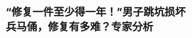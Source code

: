 <!DOCTYPE html>
<html lang="zh-CN">

<head>
    
<title>“修复一件至少得一年！”男子跳坑损坏兵马俑，修复有多难？专家分析_腾讯新闻</title>
<meta name="keywords" content="兵马俑,陶俑,秦始皇兵马俑博物馆,程义,西安,陕西,陶片">
<meta name="description" content="现代快报讯（记者 胡玉梅）5月30日，陕西西安秦始皇兵马俑博物馆内，一男子进入三号坑中。通过网传画面可以看见，一男子躺在三号坑地面，旁边有倒下的陶俑以及陶俑残片。损坏的兵马俑修复起来难吗？专家说：很难，比刚出土时修复、拼接还难。苏州考古博物馆馆长、苏州考古所所长程义介绍，兵马俑刚被发掘出来时，大多是倒的...">
<meta name="author" content="腾讯网">
<meta name="copyright" content="Copyright 1998 - 2025 Tencent. All Rights Reserved">
<meta property="og:type" content="news" />

<meta property="og:title" content="“修复一件至少得一年！”男子跳坑损坏兵马俑，修复有多难？专家分析_腾讯新闻" />
<meta property="og:description" content="现代快报讯（记者 胡玉梅）5月30日，陕西西安秦始皇兵马俑博物馆内，一男子进入三号坑中。通过网传画面可以看见，一男子躺在三号坑地面，旁边有倒下的陶俑以及陶俑残片。损坏的兵马俑修复起来难吗？专家说：很难，比刚出土时修复、拼接还难。苏州考古博物馆馆长、苏州考古所所长程义介绍，兵马俑刚被发掘出来时，大多是倒的..." />
<meta property="og:url" content="https://news.qq.com/rain/a/20250531A00KRS00" />
<meta property="og:image" content="https://inews.gtimg.com/news_ls/OgYfLkY5keZzPAGwIJUawmf-LP6PvYwsY3Skdvgn97f4cAA_640330/0" />
<meta property="article:author" content="现代快报" />
<meta property="article:published_time" content="2025-05-31 11:14:26" />
<meta property="category" content="cul" />

<meta name="baidu-site-verification" content="jJeIJ5X7pP" />
    <meta charset="utf-8" />
<meta http-equiv="X-UA-Compatible" content="IE=Edge" />
<meta name="viewport" content="width=device-width, initial-scale=1, shrink-to-fit=no" />
<link rel="dns-prefetch" href="mat1.gtimg.com">
<link rel="dns-prefetch" href="i.news.qq.com">
<link rel="shortcut icon" href="https://mat1.gtimg.com/qqcdn/qqindex2021/favicon.ico">
<script nomodule="true" src="https://mat1.gtimg.com/qqcdn/qqindex2021/common-static/20240515201444/core3-37-1.min.js"></script>
<script>
  try {
    if (!window.IntersectionObserver) {
      var observerScript = document.createElement('script');
      observerScript.src = "https://mat1.gtimg.com/qqcdn/qqindex2021/common-static/20241024141058/intersection-observer-polyfill.js";
      document.head.appendChild(observerScript);
    }
  } catch (error) {}
</script>

<script>
  try {
    if (!Element.prototype.scrollTo) {
      var scrollScript = document.createElement('script');
      scrollScript.src = "https://mat1.gtimg.com/qqcdn/qqindex2021/common-static/20241025153001/scroll-behavior-polyfill.js";
      document.head.appendChild(scrollScript);
    }
  } catch (error) {}
</script>
<script>
  try {
    if ('scrollRestoration' in window.history) {
      window.history.scrollRestoration = 'manual';
    }
    window.isPcClient = Boolean(window.electron) && (
      window.navigator.userAgent.indexOf('pc-client') > 0 ||
      window.navigator.userAgent.indexOf('TencentNews') > 0
    );
  } catch {}
</script>
<script>
  try {
    if (window.isPcClient) {
      var bodyStyle = document.createElement('style');
      bodyStyle.innerText = 'body{ zoom: 0.95 }';
      document.head.appendChild(bodyStyle);
    }
  } catch {}
</script>
<script>
  window.DATA = {"url":"https://view.inews.qq.com/a/20250531A00KRS00","article_id":"20250531A00KRS00","article_type":"0","title":"“修复一件至少得一年！”男子跳坑损坏兵马俑，修复有多难？专家分析","desc":"现代快报讯（记者 胡玉梅）5月30日，陕西西安秦始皇兵马俑博物馆内，一男子进入三号坑中。通过网传画面可以看见，一男子躺在三号坑地面，旁边有倒下的陶俑以及陶俑残片。损坏的兵马俑修复起来难吗？专家说：很难，比刚出土时修复、拼接还难。苏州考古博物馆馆长、苏州考古所所长程义介绍，兵马俑刚被发掘出来时，大多是倒的...","iNewsRecommendLevel":1,"abstract":"现代快报讯（记者 胡玉梅）5月30日，陕西西安秦始皇兵马俑博物馆内，一男子进入三号坑中。通过网传画面可以看见，一男子躺在三号坑地面，旁边有倒下的陶俑以及陶俑残片。损坏的兵马俑修复起来难吗？专家说：很难，比刚出土时修复、拼接还难。苏州考古博物馆馆长、苏州考古所所长程义介绍，兵马俑刚被发掘出来时，大多是倒的...","catalog1":"cul","ad_channel_sign":"cul","introduction":"","media":"现代快报","media_id":"5167340","pubtime":"2025-05-31 11:14:26","comment_id":"8416307196","political":0,"cmsId":"20250531A00KRS00","cms_id":"20250531A00KRS00","closeAllAd":0,"closeAllFavorite":false,"originContent":{"directory":{"ai_list":null,"enable":2,"list":null},"text":"\u003cdiv class=\"rich_media_content\"\u003e\u003c!--NO_AD_ERROR_2--\u003e\u003c!--VIDEO_0--\u003e\u003cspan style=\"text-align: center;font-size: 13px;color: rgb(136, 136, 136); line-height: 14px;margin-bottom: 22px;margin-top: 8px; display: block;\"\u003e\u003c/span\u003e\u003cp\u003e\u003cstrong\u003e【最新消息】\u003c/strong\u003e\u003c!--SECURE_LINK_BEGIN_0--\u003e男子翻越护栏跳入兵马俑坑，推拉损坏两尊铠甲武士俑，警方通报\u003c!--SECURE_LINK_END_0--\u003e\u003c/p\u003e\u003cp\u003e现代快报讯（记者 胡玉梅）5月30日，陕西西安秦始皇兵马俑博物馆内，一男子进入三号坑中。通过网传画面可以看见，一男子躺在三号坑地面，旁边有倒下的陶俑以及陶俑残片。\u003c!--NO_AD_0--\u003e\u003c!--EOP_0--\u003e\u003c/p\u003e\u003c!--PARAGRAPH_0--\u003e\u003cp\u003e损坏的兵马俑修复起来难吗？专家说：很难，比刚出土时修复、拼接还难。\u003c/p\u003e\u003cp\u003e苏州考古博物馆馆长、苏州考古所所长程义介绍，兵马俑刚被发掘出来时，大多是倒的，并没有如今的恢宏气势，取而代之的是一堆倒伏在地的零乱陶片，残缺不全。观众看到的兵马俑是经过修复专家们精心修复而成。\u003c!--NO_AD_1--\u003e\u003c!--EOP_1--\u003e\u003c/p\u003e\u003c!--PARAGRAPH_1--\u003e\u003cp\u003e而这次损坏的兵马俑修复，难度比刚出土时的大，最大的难点在于拼接。“要把破碎的陶片找好，根据部位进行拼对、补全、封护等。其中拼对是一项细心活，要通过仔细观察陶片的纹路和形状，找到它正确的位置，哪怕中间发生0.1毫米的偏差都不行。”\u003c!--NO_AD_2--\u003e\u003c!--EOP_2--\u003e\u003c/p\u003e\u003c!--PARAGRAPH_2--\u003e\u003cp\u003e程义说，由于兵马俑本身就是由碎陶片一点点拼成，而这次又损坏了，拼对的难度更大了。他说：“兵马俑个头大，很重，拼对的时候陶片必须严丝合缝才行，不然就不能维持原来站立的样子。而且，秦始皇兵马俑采用的是泥条盘筑的制作方法，中间是空心的，修复难度更大，要修复完成一件兵马俑至少得耗费上一年时间。”\u003c!--NO_AD_3--\u003e\u003c!--EOP_3--\u003e\u003c!--NO_AD_4--\u003e\u003c!--EOP_4--\u003e\u003c/p\u003e\u003c!--PARAGRAPH_4--\u003e\u003c!--PARAGRAPH_3--\u003e\u003cdiv type=\"x-list_link\" class=\"qqnews_list_link\" style=\"background-color: #F7F7F7; border-radius: 5px; margin-bottom: 24px; padding: 20px 16px 24px 16px; position: relative; text-align: left\"\u003e\u003cdiv style=\"margin-bottom: 20px\"\u003e\u003cspan style=\"background-image: url(\u0026#39;https://new.inews.gtimg.com/tnews/1d01add9-7272-4aa6-8fa3-af6beaeb5038/icon-day.png\u0026#39;); background-size: cover; display: inline-block; height: 18px; margin-right: 2px; position: relative; top: 3px; width: 18px\"\u003e\u003c/span\u003e\u003cspan style=\"font-size: 16px; font-weight: 600; letter-spacing: 0px; line-height: 16px; text-align: justified\"\u003e相关报道\u003c/span\u003e\u003c/div\u003e\u003cp class=\"link_list\"\u003e\u003c!--LINK_0--\u003e\u003c/p\u003e\u003cp class=\"link_list\"\u003e\u003c!--LINK_1--\u003e\u003c/p\u003e\u003c/div\u003e\u003cdiv powered-by=\"qqnews_ex-editor\"\u003e\u003c/div\u003e\u003cstyle\u003e.rich_media_content{--news-tabel-th-night-color: #444444;--news-font-day-color: #333;--news-font-night-color: #d9d9d9;--news-bottom-distance: 22px}.rich_media_content p:not([data-exeditor-arbitrary-box=image-box]){letter-spacing:.5px;line-height:30px;margin-bottom:var(--news-bottom-distance);word-wrap:break-word}.rich_media_content{color:var(--news-font-day-color);font-size:18px}@media(prefers-color-scheme:dark){body:not([data-weui-theme=light]):not([dark-mode-disable=true]) .rich_media_content p:not([data-exeditor-arbitrary-box=image-box]){letter-spacing:.5px;line-height:30px;margin-bottom:var(--news-bottom-distance);word-wrap:break-word}body:not([data-weui-theme=light]):not([dark-mode-disable=true]) .rich_media_content{color:var(--news-font-night-color)}}.data_color_scheme_dark .rich_media_content p:not([data-exeditor-arbitrary-box=image-box]){letter-spacing:.5px;line-height:30px;margin-bottom:var(--news-bottom-distance);word-wrap:break-word}.data_color_scheme_dark .rich_media_content{color:var(--news-font-night-color)}.data_color_scheme_dark .rich_media_content{font-size:18px}.rich_media_content p[data-exeditor-arbitrary-box=image-box]{margin-bottom:11px}.rich_media_content\u003ediv:not(.qnt-video),.rich_media_content\u003esection{margin-bottom:var(--news-bottom-distance)}.rich_media_content hr{margin-bottom:var(--news-bottom-distance)}.rich_media_content .link_list{margin:0;margin-top:20px;min-height:0!important}.rich_media_content blockquote{background:#f9f9f9;border-left:6px solid #ccc;margin:1.5em 10px;padding:.5em 10px}.rich_media_content blockquote p{margin-bottom:0!important}.data_color_scheme_dark .rich_media_content blockquote{background:#323232}@media(prefers-color-scheme:dark){body:not([data-weui-theme=light]):not([dark-mode-disable=true]) .rich_media_content blockquote{background:#323232}}.rich_media_content ol[data-ex-list]{--ol-start: 1;--ol-list-style-type: decimal;list-style-type:none;counter-reset:olCounter calc(var(--ol-start,1) - 1);position:relative}.rich_media_content ol[data-ex-list]\u003eli\u003e:first-child::before{content:counter(olCounter,var(--ol-list-style-type)) '. ';counter-increment:olCounter;font-variant-numeric:tabular-nums;display:inline-block}.rich_media_content ul[data-ex-list]{--ul-list-style-type: circle;list-style-type:none;position:relative}.rich_media_content ul[data-ex-list].nonUnicode-list-style-type\u003eli\u003e:first-child::before{content:var(--ul-list-style-type) ' ';font-variant-numeric:tabular-nums;display:inline-block;transform:scale(0.5)}.rich_media_content ul[data-ex-list].unicode-list-style-type\u003eli\u003e:first-child::before{content:var(--ul-list-style-type) ' ';font-variant-numeric:tabular-nums;display:inline-block;transform:scale(0.8)}.rich_media_content ol:not([data-ex-list]){padding-left:revert}.rich_media_content ul:not([data-ex-list]){padding-left:revert}.rich_media_content table{display:table;border-collapse:collapse;margin-bottom:var(--news-bottom-distance)}.rich_media_content table th,.rich_media_content table td{word-wrap:break-word;border:1px solid #ddd;white-space:nowrap;padding:2px 5px}.rich_media_content table th{font-weight:700;background-color:#f0f0f0;text-align:left}.rich_media_content table p{margin-bottom:0!important}.data_color_scheme_dark .rich_media_content table th{background:var(--news-tabel-th-night-color)}@media(prefers-color-scheme:dark){body:not([data-weui-theme=light]):not([dark-mode-disable=true]) .rich_media_content table th{background:var(--news-tabel-th-night-color)}}.rich_media_content .qqnews_image_desc,.rich_media_content p[type=om-image-desc]{line-height:20px!important;text-align:center!important;font-size:14px!important;color:#666!important}.rich_media_content div[data-exeditor-arbitrary-box=wrap]:not([data-exeditor-arbitrary-box-special-style]){max-width:100%}.rich_media_content .qqnews-content{--wmfont: 0;--wmcolor: transparent;font-size:var(--wmfont);color:var(--wmcolor);line-height:var(--wmfont)!important;margin-bottom:var(--wmfont)!important}.rich_media_content .qqnews_sign_emphasis{background:#f7f7f7}.rich_media_content .qqnews_sign_emphasis ol{word-wrap:break-word;border:none;color:#5c5c5c;line-height:28px;list-style:none;margin:14px 0 6px;padding:16px 15px 4px}.rich_media_content .qqnews_sign_emphasis p{margin-bottom:12px!important}.rich_media_content .qqnews_sign_emphasis ol\u003eli\u003ep{padding-left:30px}.rich_media_content .qqnews_sign_emphasis ol\u003eli{list-style:none}.rich_media_content .qqnews_sign_emphasis ol\u003eli\u003ep:first-child::before{margin-left:-30px;content:counter(olCounter,decimal) ''!important;counter-increment:olCounter!important;font-variant-numeric:tabular-nums!important;background:#37f;border-radius:2px;color:#fff;font-size:15px;font-style:normal;text-align:center;line-height:18px;width:18px;height:18px;margin-right:12px;position:relative;top:-1px}.data_color_scheme_dark .rich_media_content .qqnews_sign_emphasis{background:#262626}.data_color_scheme_dark .rich_media_content .qqnews_sign_emphasis ol\u003eli\u003ep{color:#a9a9a9}@media(prefers-color-scheme:dark){body:not([data-weui-theme=light]):not([dark-mode-disable=true]) .rich_media_content .qqnews_sign_emphasis{background:#262626}body:not([data-weui-theme=light]):not([dark-mode-disable=true]) .rich_media_content .qqnews_sign_emphasis ol\u003eli\u003ep{color:#a9a9a9}}.rich_media_content h1,.rich_media_content h2,.rich_media_content h3,.rich_media_content h4,.rich_media_content h5,.rich_media_content h6{margin-bottom:var(--news-bottom-distance);font-weight:700}.rich_media_content h1{font-size:20px}.rich_media_content h2,.rich_media_content h3{font-size:19px}.rich_media_content h4,.rich_media_content h5,.rich_media_content h6{font-size:18px}.rich_media_content li:empty{display:none}.rich_media_content ul,.rich_media_content ol{margin-bottom:var(--news-bottom-distance)}.rich_media_content div\u003ep:only-child{margin-bottom:0!important}.rich_media_content .cms-cke-widget-title-wrap p{margin-bottom:0!important}\u003c/style\u003e\u003c/div\u003e","version":"v2"},"originAttribute":{"LINK_0":{"articletype":"0","enable":"1","id":"20250530A09KUH00","showTitle":"男子纵身跳进秦始皇兵马俑俑坑中，目击者：他还推倒了两尊兵马俑","timestamp":1748610312,"title":"男子纵身跳进秦始皇兵马俑俑坑中，目击者：他还推倒了两尊兵马俑","url":"https://view.inews.qq.com/a/20250530A09KUH00"},"LINK_1":{"articletype":"0","enable":"1","id":"20250530A0A4A400","showTitle":"男子跳进秦始皇兵马俑俑坑中，砸坏多个兵马俑，博物馆回应","timestamp":1748616159,"title":"男子跳进秦始皇兵马俑俑坑中，砸坏多个兵马俑，博物馆回应","url":"https://view.inews.qq.com/a/20250530A0A4A400"},"SECURE_LINK_BEGIN_0":{"abstract":"新京报讯 5月31日，西安市公安局临潼分局发布警情通报。编辑 毛天宇...","abstract_count":95,"abstract_pad":"新京报讯 5月31日，西安市公安局临潼分局发布警情通报。编辑 毛天宇...","art_ad_switch":"0","article_from":"2314","article_id":"20250531A024MT","atype":"0","audio":[{"duration":27,"gender":"male","path":"/ol/wx_male_2_20250531A024MT00.mp3","speaker_id":"wx_male","subtitles":"","type":2},{"duration":14,"gender":"male","path":"/ol/wx_male_1_20250531A024MT00.mp3","speaker_id":"wx_male","subtitles":"","type":1}],"audio_info":{"audio_url":"","content_duration":27,"content_path":"/ol/wx_male_2_20250531A024MT00.mp3","duration":14,"path":"/ol/wx_male_1_20250531A024MT00.mp3"},"available_info":{"reason":"","status":1},"candidate_scale_covers":{"discover_ratio":0,"discover_url":""},"category_id":"229","category_unified":{"cate1_en_name":"society","cate1_id":"20242855","cate1_name":"社会","cate2_id":"21339095","cate2_name":"法制","note":{"cate1_check":0,"cate1_org":"社会","cate1_status":"pipe_free"}},"chlid":"26134","chlname":"新京报","cid":"8416348757","cms_orig_info":{"cmsid":"20250531A024MT00","desc":"男子翻越护栏跳入兵马俑坑，推拉损坏两尊铠甲武士俑，警方通报","trust_level":1,"type":"","url":"https://view.inews.qq.com/a/20250531A024MT00?no-redirect=1"},"cms_plugin_img":{"big_img":"https://inews.gtimg.com/news_ls/On6U0C2KZrTBXFrMSsnsGvzDsLxiuFSvZ-GN0lhCuDQfoAA_752320/0","small_img":"https://inews.gtimg.com/news_ls/OUB0yUvDxcNTuGiss3YO7uVt4fA19qJ3PbHCplIxzvnLcAA/0"},"cms_text_safe_level":{"safe_level":1},"cmsid":"20250531A024MT00","cnt_top":null,"comment_summary":{"viewpoint":["精神病人损文物应担责","监护人需担民事赔偿","不能全以精神病免责"],"viewpoint_focus":"精神病人损文物责任"},"content":[{"desc":"","duration":"00:01:02","img":{"imgurl1000":{"height":480,"imgurl":"https://puui.qpic.cn/vpic_cover/s11524hgudq/s11524hgudq_hz.jpg/0","width":640},"imgurl640":{"height":480,"imgurl":"https://puui.qpic.cn/vpic_cover/s11524hgudq/s11524hgudq_hz.jpg/0","width":640}},"is_pubed":"0","title":"突发！一男子纵身跳进秦始皇兵马俑俑坑中，目击者称他还推倒了两尊兵马俑，警方已介入","type":"video","vid":"s11524hgudq"},{"desc":"新京报讯 5月31日，西安市公安局临潼分局发布警情通报。","type":"cnt_article"},{"count":1,"desc":"","face":"","full_pic":"1","has180":1,"img":{"imgurl0":{"height":1227,"imgurl":"https://inews.gtimg.com/om_bt/OCoFymueoS6TNuya6vpL5s05XWIhmaplyZHjQNX7PNUZgAA/0","length":148,"width":690},"imgurl1000":{"height":1000,"imgurl":"https://inews.gtimg.com/om_bt/OCoFymueoS6TNuya6vpL5s05XWIhmaplyZHjQNX7PNUZgAA/1000","width":562},"imgurl640":{"height":480,"imgurl":"https://inews.gtimg.com/om_bt/OCoFymueoS6TNuya6vpL5s05XWIhmaplyZHjQNX7PNUZgAA/640","width":270},"imgurl641":{"height":1140,"imgurl":"https://inews.gtimg.com/om_bt/OCoFymueoS6TNuya6vpL5s05XWIhmaplyZHjQNX7PNUZgAA/641","width":641}},"img_url":"https://inews.gtimg.com/om_bt/OCoFymueoS6TNuya6vpL5s05XWIhmaplyZHjQNX7PNUZgAA/640","img_url_height":480,"img_url_width":270,"img_url_wifi":"https://inews.gtimg.com/om_bt/OCoFymueoS6TNuya6vpL5s05XWIhmaplyZHjQNX7PNUZgAA/1000","is_whitelist":0,"islong":0,"isqrcode":0,"itype":2,"style":"display: inline-block; max-width: 100%; width: 626px","type":"img_url"},{"desc":"编辑 毛天宇","type":"cnt_article"},{"desc":"此前报道","type":"cnt_article"},{"desc":"男子纵身跳进秦始皇兵马俑俑坑中，目击者：他还推倒了两尊兵马俑","link":[{"cmsid":"","epos":89,"spos":0,"url":"https://view.inews.qq.com/a/20250530A09KUH00?no-redirect=0"}],"type":"cnt_article"},{"desc":"男子跳进秦始皇兵马俑俑坑中，砸坏多个兵马俑，博物馆回应","link":[{"cmsid":"","epos":80,"spos":0,"url":"https://view.inews.qq.com/a/20250530A0A4A400?no-redirect=0"}],"type":"cnt_article"}],"content_action":{"close_ai_comment":0,"close_all_ad":0,"close_show_push":0,"emoticon":"","event_line_show_flag":0,"expression_switch":0,"favorite":0,"is_all_pic_expand":0,"is_open_advertisement":1,"is_open_comment_ad":1,"is_open_pics_ad":1,"is_open_related_news_ad":1,"is_open_text_ad":1,"is_open_wx_bot_ad":1,"is_sole":0,"open_related_news_ad":0,"political_option":0,"read_count_not_display":0},"content_picked_imgs":null,"controversial_topics":{"msg":"tag:不是争议性话题","res":"0"},"copyright_status":"0","cp_info":{"backflow_gears":1,"backflow_plan":1,"category_id":"1","category_name":"新闻","certification_info":"新京报官方账号","certification_level":1,"certification_type":3,"cp_text_dis_status":3,"cp_video_dis_status":3,"cr_op_entertain":-1,"director":"ranhe","excitation_gears":-1,"excitation_plan":1,"ext":"{\"experiment\":{\"exp1_level\":4,\"exp1_videoLevel\":4}}","found":true,"group_ids":[9629,9404,8478,515,1502,8822,9260,9343,8133,8152,8953,1279,9084,1158,1283,1675,7866,8760,730,8949,9167,8928,1467,8785,9063,7176,7898,7790,6274,6584,7894,6514,1164,7893,1870,6617,1845,7038,6615,6625,6624,6627,6643,6629,6628,6626,9111,9114,8699,6755,6338,7549,1194,1153,6869,1142,1151,3129,7870,6355,8530,1775,580,1810,1813,1812,1811,1673,1820,1819,7869,7492,1876,557,8332,8448,8467,8469,8609,8456,8466,8462,8443,8468,8463,8465,8437,8453,8432,8441,8458,8461,8439,8464,8446,8474,8438,8433,8442,8444,8459,8436,8473,8434,8452,8471,8472,8440,8455,8460,8511,8451,8475,8431,8445,8435,8457,8454,8447,8470,7524,446,8676,9015,7291,1711,6479,7541,9016,1885,6932,8972,8698,516,993,7919,1040,6383,1490,1351,7149,9524,1672,9106,9485,7393,6428,8498,6605,7590,512,6354,7918,1165,1830,6903,6600,1734,9337,8980,7899,6424,7867,1879,6595,6356,6384,7096,445,201,330,289,291,62,210,440,249,472,103,207,17,632,650,478,479,11,741,190,458],"group_list":[{"create_time":"2022-03-02 23:13:28","group_id":9629,"group_type":"text","pool_id":"0","site":"2022lianghui"},{"create_time":"2020-07-16 09:22:41","group_id":9404,"group_type":"text","pool_id":"0","site":"24hours"},{"create_time":"2019-06-13 16:09:03","group_id":8478,"group_type":"text","pool_id":"","site":"5g"},{"create_time":"2018-05-22 01:34:57","group_id":515,"group_type":"text","pool_id":"0","site":"ah"},{"create_time":"2018-05-22 01:34:59","group_id":1502,"group_type":"text","pool_id":"0","site":"ahhf"},{"create_time":"2020-01-22 13:39:38","group_id":8822,"group_type":"text","pool_id":"0","site":"antip"},{"create_time":"2018-05-22 01:34:30","group_id":9260,"group_type":"text","pool_id":"0","site":"auto"},{"create_time":"2021-07-09 13:21:43","group_id":9343,"group_type":"text","pool_id":"0","site":"azfz"},{"create_time":"2019-04-30 09:56:45","group_id":8133,"group_type":"text","pool_id":"","site":"bigcul"},{"create_time":"2019-04-26 16:27:10","group_id":8152,"group_type":"text","pool_id":"0","site":"bigedu"},{"create_time":"2019-07-07 07:03:37","group_id":8953,"group_type":"text","pool_id":"","site":"bj"},{"create_time":"2018-11-05 15:42:16","group_id":1279,"group_type":"text","pool_id":"0","site":"cd"},{"create_time":"2020-09-04 16:27:57","group_id":9084,"group_type":"text","pool_id":"0","site":"certcold"},{"create_time":"2018-10-23 10:01:07","group_id":1158,"group_type":"text","pool_id":"","site":"changde"},{"create_time":"2019-01-06 10:14:23","group_id":1283,"group_type":"text","pool_id":"0","site":"changsha"},{"create_time":"2018-05-22 01:35:04","group_id":1675,"group_type":"text","pool_id":"0","site":"changzhou"},{"create_time":"2018-10-23 17:42:01","group_id":7866,"group_type":"text","pool_id":"","site":"chenzhou"},{"create_time":"2019-02-19 19:28:37","group_id":8760,"group_type":"text","pool_id":"","site":"cul"},{"create_time":"2019-06-18 11:56:43","group_id":730,"group_type":"text","pool_id":"","site":"digi"},{"create_time":"2019-11-07 15:58:23","group_id":8949,"group_type":"text","pool_id":"0","site":"diyu"},{"create_time":"2020-10-29 16:16:21","group_id":9167,"group_type":"text","pool_id":"0","site":"double11"},{"create_time":"2018-05-22 01:35:05","group_id":8928,"group_type":"text","pool_id":"0","site":"edu"},{"create_time":"2019-02-27 16:48:56","group_id":1467,"group_type":"text","pool_id":"","site":"emotion"},{"create_time":"2019-04-29 22:22:00","group_id":8785,"group_type":"text","pool_id":"","site":"ent"},{"create_time":"2019-03-27 13:15:46","group_id":9063,"group_type":"text","pool_id":"task","site":"finance"},{"create_time":"2018-05-22 01:34:36","group_id":7176,"group_type":"text","pool_id":"0","site":"finance_app_yaowen"},{"create_time":"2018-11-07 16:45:42","group_id":7898,"group_type":"text","pool_id":"0","site":"fj"},{"create_time":"2018-11-23 07:07:46","group_id":7790,"group_type":"text","pool_id":"0","site":"fjxm"},{"create_time":"2018-06-08 10:09:46","group_id":6274,"group_type":"text","pool_id":"","site":"guizhou"},{"create_time":"2018-05-22 01:35:03","group_id":6584,"group_type":"text","pool_id":"0","site":"hainan"},{"create_time":"2018-11-07 08:27:31","group_id":7894,"group_type":"text","pool_id":"0","site":"hebei"},{"create_time":"2018-10-29 16:48:38","group_id":6514,"group_type":"text","pool_id":"","site":"henan"},{"create_time":"2018-10-23 10:39:49","group_id":1164,"group_type":"text","pool_id":"","site":"hengyang"},{"create_time":"2019-03-02 07:53:27","group_id":7893,"group_type":"text","pool_id":"","site":"history"},{"create_time":"2018-11-15 11:10:34","group_id":1870,"group_type":"text","pool_id":"0","site":"hn"},{"create_time":"2018-05-22 01:34:44","group_id":6617,"group_type":"text","pool_id":"0","site":"hnhb"},{"create_time":"2018-05-22 01:35:08","group_id":1845,"group_type":"text","pool_id":"0","site":"hnjy"},{"create_time":"2018-05-22 01:34:43","group_id":7038,"group_type":"text","pool_id":"0","site":"hnjz"},{"create_time":"2018-05-22 01:34:43","group_id":6615,"group_type":"text","pool_id":"0","site":"hnkf"},{"create_time":"2018-05-22 01:34:44","group_id":6625,"group_type":"text","pool_id":"0","site":"hnlh"},{"create_time":"2018-05-22 01:34:44","group_id":6624,"group_type":"text","pool_id":"0","site":"hnpds"},{"create_time":"2018-05-22 01:34:43","group_id":6627,"group_type":"text","pool_id":"0","site":"hnpy"},{"create_time":"2018-05-22 01:34:44","group_id":6643,"group_type":"text","pool_id":"0","site":"hnsmx"},{"create_time":"2018-05-22 01:34:44","group_id":6629,"group_type":"text","pool_id":"0","site":"hnxc"},{"create_time":"2018-05-22 01:34:43","group_id":6628,"group_type":"text","pool_id":"0","site":"hnxx"},{"create_time":"2018-05-22 01:34:44","group_id":6626,"group_type":"text","pool_id":"0","site":"hnzmd"},{"create_time":"2020-09-23 15:01:38","group_id":9111,"group_type":"text","pool_id":"0","site":"hotlocal"},{"create_time":"2020-09-23 15:06:38","group_id":9114,"group_type":"text","pool_id":"0","site":"hotlocalB"},{"create_time":"2019-09-24 17:10:20","group_id":8699,"group_type":"text","pool_id":"0","site":"hotnews"},{"create_time":"2018-06-01 09:06:32","group_id":6755,"group_type":"text","pool_id":"0","site":"house"},{"create_time":"2018-07-25 14:52:19","group_id":6338,"group_type":"text","pool_id":"0","site":"housebeijing"},{"create_time":"2018-07-25 18:17:01","group_id":7549,"group_type":"text","pool_id":"","site":"house_chongqing"},{"create_time":"2018-05-22 01:35:08","group_id":1194,"group_type":"text","pool_id":"0","site":"hs"},{"create_time":"2018-10-23 17:42:49","group_id":1153,"group_type":"text","pool_id":"","site":"huaihua"},{"create_time":"2018-10-22 09:39:47","group_id":6869,"group_type":"text","pool_id":"","site":"hunxx"},{"create_time":"2018-10-23 15:03:31","group_id":1142,"group_type":"text","pool_id":"","site":"hunyy"},{"create_time":"2018-10-25 09:46:28","group_id":1151,"group_type":"text","pool_id":"","site":"hunyz"},{"create_time":"2018-10-23 17:38:09","group_id":3129,"group_type":"text","pool_id":"","site":"hunzjj"},{"create_time":"2018-10-23 17:41:07","group_id":7870,"group_type":"text","pool_id":"","site":"hunzz"},{"create_time":"2018-05-22 01:37:03","group_id":6355,"group_type":"text","pool_id":"0","site":"hz"},{"create_time":"2019-07-11 07:41:11","group_id":8530,"group_type":"text","pool_id":"","site":"icesnow"},{"create_time":"2018-05-22 01:35:04","group_id":1775,"group_type":"text","pool_id":"0","site":"jiangsu"},{"create_time":"2018-06-23 19:33:02","group_id":580,"group_type":"text","pool_id":"","site":"jiangxi"},{"create_time":"2018-05-22 01:35:07","group_id":1810,"group_type":"text","pool_id":"0","site":"jsha"},{"create_time":"2018-05-22 01:35:07","group_id":1813,"group_type":"text","pool_id":"flow","site":"jslyg"},{"create_time":"2018-05-22 01:35:07","group_id":1812,"group_type":"text","pool_id":"0","site":"jssq"},{"create_time":"2018-05-22 01:35:07","group_id":1811,"group_type":"text","pool_id":"0","site":"jstz"},{"create_time":"2018-05-22 01:35:04","group_id":1673,"group_type":"text","pool_id":"0","site":"jswx"},{"create_time":"2018-05-22 01:35:07","group_id":1820,"group_type":"text","pool_id":"0","site":"jsyc"},{"create_time":"2018-05-22 01:35:07","group_id":1819,"group_type":"text","pool_id":"0","site":"jszj"},{"create_time":"2018-10-23 17:39:07","group_id":7869,"group_type":"text","pool_id":"","site":"ld"},{"create_time":"2018-07-10 14:38:30","group_id":7492,"group_type":"text","pool_id":"","site":"legal"},{"create_time":"2018-05-22 01:35:08","group_id":1876,"group_type":"text","pool_id":"0","site":"lf"},{"create_time":"2019-02-13 14:28:00","group_id":557,"group_type":"text","pool_id":"task","site":"licai"},{"create_time":"2019-05-07 15:12:28","group_id":8332,"group_type":"text","pool_id":"","site":"lifes"},{"create_time":"2019-06-05 18:10:37","group_id":8448,"group_type":"text","pool_id":"","site":"lite_astro"},{"create_time":"2019-06-05 18:15:02","group_id":8467,"group_type":"text","pool_id":"","site":"lite_auto"},{"create_time":"2019-06-05 18:19:02","group_id":8469,"group_type":"text","pool_id":"","site":"lite_baby"},{"create_time":"2019-06-05 18:10:42","group_id":8609,"group_type":"text","pool_id":"","site":"lite_beijing"},{"create_time":"2019-06-05 18:12:16","group_id":8456,"group_type":"text","pool_id":"","site":"lite_boji"},{"create_time":"2019-06-05 18:14:18","group_id":8466,"group_type":"text","pool_id":"","site":"lite_cba"},{"create_time":"2019-06-05 18:13:35","group_id":8462,"group_type":"text","pool_id":"","site":"lite_cm"},{"create_time":"2019-06-05 18:09:39","group_id":8443,"group_type":"text","pool_id":"","site":"lite_cul"},{"create_time":"2019-06-05 18:17:14","group_id":8468,"group_type":"text","pool_id":"","site":"lite_digi"},{"create_time":"2019-06-05 18:13:43","group_id":8463,"group_type":"text","pool_id":"","site":"lite_dj"},{"create_time":"2019-06-05 18:14:09","group_id":8465,"group_type":"text","pool_id":"","site":"lite_ecy"},{"create_time":"2019-06-05 18:08:03","group_id":8437,"group_type":"text","pool_id":"","site":"lite_edu"},{"create_time":"2019-06-05 18:11:41","group_id":8453,"group_type":"text","pool_id":"","site":"lite_emotion"},{"create_time":"2019-06-05 18:04:35","group_id":8432,"group_type":"text","pool_id":"","site":"lite_ent"},{"create_time":"2019-06-05 18:09:03","group_id":8441,"group_type":"text","pool_id":"","site":"lite_fashion"},{"create_time":"2019-06-05 18:12:42","group_id":8458,"group_type":"text","pool_id":"","site":"lite_film"},{"create_time":"2019-06-05 18:13:19","group_id":8461,"group_type":"text","pool_id":"","site":"lite_finance"},{"create_time":"2019-06-05 18:08:30","group_id":8439,"group_type":"text","pool_id":"","site":"lite_food"},{"create_time":"2019-06-05 18:13:57","group_id":8464,"group_type":"text","pool_id":"","site":"lite_football"},{"create_time":"2019-06-05 18:10:10","group_id":8446,"group_type":"text","pool_id":"","site":"lite_gamezone"},{"create_time":"2019-06-05 18:39:14","group_id":8474,"group_type":"text","pool_id":"","site":"lite_gp"},{"create_time":"2019-06-05 18:08:13","group_id":8438,"group_type":"text","pool_id":"","site":"lite_health"},{"create_time":"2019-06-05 18:05:39","group_id":8433,"group_type":"text","pool_id":"","site":"lite_history"},{"create_time":"2019-06-05 18:09:14","group_id":8442,"group_type":"text","pool_id":"","site":"lite_house"},{"create_time":"2019-06-05 18:09:44","group_id":8444,"group_type":"text","pool_id":"","site":"lite_jiaju"},{"create_time":"2019-06-05 18:13:15","group_id":8459,"group_type":"text","pool_id":"","site":"lite_licai"},{"create_time":"2019-06-05 18:07:28","group_id":8436,"group_type":"text","pool_id":"","site":"lite_lifes"},{"create_time":"2019-06-05 18:37:39","group_id":8473,"group_type":"text","pool_id":"","site":"lite_mei"},{"create_time":"2019-06-05 18:06:35","group_id":8434,"group_type":"text","pool_id":"","site":"lite_milite"},{"create_time":"2019-06-05 18:11:28","group_id":8452,"group_type":"text","pool_id":"","site":"lite_nba"},{"create_time":"2019-06-05 18:31:22","group_id":8471,"group_type":"text","pool_id":"","site":"lite_office"},{"create_time":"2019-06-05 18:33:39","group_id":8472,"group_type":"text","pool_id":"","site":"lite_ori"},{"create_time":"2019-06-05 18:08:42","group_id":8440,"group_type":"text","pool_id":"","site":"lite_pet"},{"create_time":"2019-06-05 18:11:58","group_id":8455,"group_type":"text","pool_id":"","site":"lite_pic"},{"create_time":"2019-06-05 18:13:12","group_id":8460,"group_type":"text","pool_id":"","site":"lite_politics"},{"create_time":"2019-07-05 16:41:50","group_id":8511,"group_type":"text","pool_id":"","site":"lite_science"},{"create_time":"2019-06-05 18:11:26","group_id":8451,"group_type":"text","pool_id":"","site":"lite_senior"},{"create_time":"2019-06-05 18:41:14","group_id":8475,"group_type":"text","pool_id":"","site":"lite_sn"},{"create_time":"2019-06-05 18:01:56","group_id":8431,"group_type":"text","pool_id":"","site":"lite_society"},{"create_time":"2019-06-05 18:09:57","group_id":8445,"group_type":"text","pool_id":"","site":"lite_sports"},{"create_time":"2019-06-05 18:07:29","group_id":8435,"group_type":"text","pool_id":"","site":"lite_tech"},{"create_time":"2019-06-05 18:12:36","group_id":8457,"group_type":"text","pool_id":"","site":"lite_tv"},{"create_time":"2019-06-05 18:11:51","group_id":8454,"group_type":"text","pool_id":"","site":"lite_variety"},{"create_time":"2019-06-05 18:10:08","group_id":8447,"group_type":"text","pool_id":"","site":"lite_visit"},{"create_time":"2019-06-05 18:28:12","group_id":8470,"group_type":"text","pool_id":"","site":"lite_world"},{"create_time":"2018-11-19 14:42:33","group_id":7524,"group_type":"text","pool_id":"","site":"neimenggu"},{"create_time":"2019-03-20 15:08:50","group_id":446,"group_type":"text","pool_id":"task","site":"news"},{"create_time":"2018-05-22 01:34:32","group_id":8676,"group_type":"text","pool_id":"0","site":"newssh"},{"create_time":"2019-04-03 10:15:58","group_id":9015,"group_type":"text","pool_id":"","site":"news_head"},{"create_time":"2018-11-21 14:14:10","group_id":7291,"group_type":"text","pool_id":"","site":"ningxia"},{"create_time":"2018-05-23 10:16:27","group_id":1711,"group_type":"text","pool_id":"0","site":"nj"},{"create_time":"2018-05-22 01:34:40","group_id":6479,"group_type":"text","pool_id":"task","site":"nstock"},{"create_time":"2019-09-25 21:40:10","group_id":7541,"group_type":"text","pool_id":"0","site":"pet"},{"create_time":"2020-03-23 22:06:14","group_id":9016,"group_type":"text","pool_id":"0","site":"pushcj"},{"create_time":"2018-11-25 08:39:22","group_id":1885,"group_type":"text","pool_id":"","site":"qinghai"},{"create_time":"2018-05-22 01:37:03","group_id":6932,"group_type":"text","pool_id":"0","site":"reform"},{"create_time":"2020-06-22 22:28:03","group_id":8972,"group_type":"text","pool_id":"0","site":"renzheng"},{"create_time":"2019-01-17 15:51:05","group_id":8698,"group_type":"text","pool_id":"","site":"sannong"},{"create_time":"2018-05-22 01:37:02","group_id":516,"group_type":"text","pool_id":"0","site":"sd"},{"create_time":"2018-06-24 12:34:32","group_id":993,"group_type":"text","pool_id":"","site":"sdzb"},{"create_time":"2018-11-13 09:32:43","group_id":7919,"group_type":"text","pool_id":"","site":"shan3xi"},{"create_time":"2018-05-22 01:34:53","group_id":1040,"group_type":"text","pool_id":"0","site":"shangqiu"},{"create_time":"2018-05-22 01:37:04","group_id":6383,"group_type":"text","pool_id":"0","site":"shanxi"},{"create_time":"2018-10-23 18:06:45","group_id":1490,"group_type":"text","pool_id":"","site":"shaoyang"},{"create_time":"2018-08-16 09:16:30","group_id":1351,"group_type":"text","pool_id":"0","site":"shijiazhuang"},{"create_time":"2018-07-27 16:39:02","group_id":7149,"group_type":"text","pool_id":"0","site":"sjz_house"},{"create_time":"2021-12-06 11:40:14","group_id":9524,"group_type":"text","pool_id":"0","site":"ss"},{"create_time":"2018-05-22 01:35:04","group_id":1672,"group_type":"text","pool_id":"0","site":"sz"},{"create_time":"2019-03-11 17:29:35","group_id":9106,"group_type":"text","pool_id":"","site":"tech"},{"create_time":"2021-12-16 20:44:42","group_id":9485,"group_type":"text","pool_id":"0","site":"th_news"},{"create_time":"2018-07-27 17:10:44","group_id":7393,"group_type":"text","pool_id":"0","site":"tianjin_house"},{"create_time":"2018-11-19 17:51:24","group_id":6428,"group_type":"text","pool_id":"","site":"tj"},{"create_time":"2019-06-25 15:44:19","group_id":8498,"group_type":"text","pool_id":"","site":"topnews610"},{"create_time":"2022-08-30 10:27:05","group_id":6605,"group_type":"text","pool_id":"","site":"topn_test"},{"create_time":"2018-08-09 07:19:55","group_id":7590,"group_type":"text","pool_id":"","site":"topvideo"},{"create_time":"2018-05-22 01:34:35","group_id":512,"group_type":"text","pool_id":"0","site":"visit"},{"create_time":"2018-05-22 01:37:03","group_id":6354,"group_type":"text","pool_id":"0","site":"wz"},{"create_time":"2018-11-13 08:26:01","group_id":7918,"group_type":"text","pool_id":"","site":"xian"},{"create_time":"2018-10-23 13:57:28","group_id":1165,"group_type":"text","pool_id":"","site":"xiangtan"},{"create_time":"2018-05-22 01:35:08","group_id":1830,"group_type":"text","pool_id":"0","site":"xingtai"},{"create_time":"2019-02-03 14:59:43","group_id":6903,"group_type":"text","pool_id":"","site":"xinjiang"},{"create_time":"2018-05-22 01:34:57","group_id":6600,"group_type":"text","pool_id":"0","site":"xiongan"},{"create_time":"2018-11-11 16:44:00","group_id":1734,"group_type":"text","pool_id":"","site":"xizang"},{"create_time":"2021-07-09 13:16:41","group_id":9337,"group_type":"text","pool_id":"0","site":"xljk"},{"create_time":"2020-07-01 15:16:45","group_id":8980,"group_type":"text","pool_id":"0","site":"xperience"},{"create_time":"2018-11-08 16:41:00","group_id":7899,"group_type":"text","pool_id":"0","site":"xuzhou"},{"create_time":"2018-05-22 01:37:04","group_id":6424,"group_type":"text","pool_id":"0","site":"ynlj"},{"create_time":"2018-10-23 17:41:01","group_id":7867,"group_type":"text","pool_id":"","site":"yueyang"},{"create_time":"2018-05-22 01:35:08","group_id":1879,"group_type":"text","pool_id":"0","site":"zhangjiakou"},{"create_time":"2018-05-22 01:35:03","group_id":6595,"group_type":"text","pool_id":"0","site":"zhengzhou"},{"create_time":"2018-05-22 01:37:03","group_id":6356,"group_type":"text","pool_id":"0","site":"zjjx"},{"create_time":"2018-05-22 01:37:04","group_id":6384,"group_type":"text","pool_id":"0","site":"zjsx"},{"create_time":"2018-06-11 10:47:20","group_id":7096,"group_type":"text","pool_id":"","site":"zjzhs"},{"create_time":"2020-06-19 20:20:00","group_id":445,"group_type":"video","pool_id":"0","site":"1122kuoliang_pool"},{"create_time":"2019-11-01 16:54:54","group_id":201,"group_type":"video","pool_id":"0","site":"beijing_zone_pool"},{"create_time":"2020-01-17 18:20:51","group_id":330,"group_type":"video","pool_id":"0","site":"caijing_pool_essence"},{"create_time":"2019-12-25 21:35:38","group_id":289,"group_type":"video","pool_id":"0","site":"cul_pool"},{"create_time":"2019-12-16 12:23:24","group_id":291,"group_type":"video","pool_id":"0","site":"history_pool"},{"create_time":"2019-09-03 20:44:58","group_id":62,"group_type":"video","pool_id":"0","site":"indexBbasic_pool"},{"create_time":"2019-11-08 11:02:57","group_id":210,"group_type":"video","pool_id":"0","site":"minivideoALLin_pool"},{"create_time":"2019-11-08 10:40:17","group_id":440,"group_type":"video","pool_id":"0","site":"miniwideonew_pool"},{"create_time":"2019-12-10 18:10:47","group_id":249,"group_type":"video","pool_id":"0","site":"news_pool_essence"},{"create_time":"2020-06-22 22:10:54","group_id":472,"group_type":"video","pool_id":"0","site":"news_pool_top"},{"create_time":"2019-09-18 17:09:59","group_id":103,"group_type":"video","pool_id":"0","site":"NHQ_pool"},{"create_time":"2019-11-05 16:54:45","group_id":207,"group_type":"video","pool_id":"0","site":"nozoneflag_zone_pool"},{"create_time":"2019-08-06 20:44:31","group_id":17,"group_type":"video","pool_id":"0","site":"plugin_pool_landscapehot"},{"create_time":"2020-12-29 04:17:43","group_id":632,"group_type":"video","pool_id":"0","site":"politics_pool"},{"create_time":"2021-01-29 11:07:27","group_id":650,"group_type":"video","pool_id":"0","site":"Pro_cp_pool"},{"create_time":"2019-10-17 20:33:10","group_id":478,"group_type":"video","pool_id":"0","site":"selection_pool"},{"create_time":"2020-06-28 16:28:06","group_id":479,"group_type":"video","pool_id":"0","site":"suoyinBshitichi_pool"},{"create_time":"2019-06-25 11:58:13","group_id":11,"group_type":"video","pool_id":"0","site":"test_pool_flow"},{"create_time":"2019-12-11 11:15:15","group_id":741,"group_type":"video","pool_id":"0","site":"weixinchajianshipinchi_pool"},{"create_time":"2019-10-27 10:31:55","group_id":190,"group_type":"video","pool_id":"0","site":"xiaoshipin_jxyy_pool"},{"create_time":"2020-06-22 14:10:30","group_id":458,"group_type":"video","pool_id":"0","site":"yaowenkuoliangchi_pool"}],"header":"http://inews.gtimg.com/newsapp_ls/0/dbg_2144844_100100/0","introduction":"新京报2003年11月11日创刊，是兼具新闻采编、社会调查、舆情分析、政务服务、金融信息、智库研究、教育培训、品牌推广、公益文创、活动会展等功能的现代综合性主流传媒机构。","is_cp_show":3,"is_high_quality":1,"is_original_cp":2,"is_original_high_quality":2,"is_top_audit":-1,"is_wxb":1,"is_zsg":-1,"life_cycle":10,"media_category":"国内资讯","media_classification_cn_name":"混合","media_classification_en_name":"mix","media_classification_id":1034,"media_id":"OM-26134","media_name":"新京报","media_status":4,"mmscatalog":"","mmscatalogtype":"","mmstag":"","more_star_plan":-1,"origin_category_id":"1","origin_category_name":"新闻","origin_level":5,"origin_short_video_attitude":2,"origin_text_attitude":2,"origin_type":2,"origin_video_attitude":2,"outside_inf":3,"pugc_ogc":2,"region":"","short_video_attitude":1,"short_video_level":4,"source":0,"suid":"8QMc3nxZ7IIVuT3b","superior_origin":1,"text_attitude":1,"text_level":4,"tnews_self_made":-1,"transport_flag":0,"type":2,"video_attitude":1,"video_high_quality_rate":0,"video_level":4,"xsignal":0},"cropped_covers_check":{"square_is_usable":true},"declare":{},"del_flag":"0","desc":"男子翻越护栏跳入兵马俑坑，推拉损坏两尊铠甲武士俑，警方通报","directory":{"ai_list":null,"enable":2,"list":null},"editor":"danteszhou","entity_type":"article","explicit_tags":[{"chosen_source":"724","id":"63165008","info_gain":7,"name":"热点7x24","op_staff":"724","pre_premium":1,"produce_sources":["724"],"quality_level":6,"relevance":6,"score":1,"source":4096,"tag_scene":1,"type":1,"utime":1748646950},{"chosen_source":"724","id":"63188843","info_gain":7,"name":"7X24快讯","op_staff":"724","pre_premium":1,"produce_sources":["724"],"quality_level":6,"relevance":6,"score":1,"source":4096,"tag_scene":1,"type":1,"utime":1748646952}],"ext":{"action":{"FartForCatalog":"","Fimgurl10":"","Fimgurl11":"","Fimgurl12":"https://inews.gtimg.com/news_ls/OylvG-SqJfdioFNA3oopsHnmwEHLyypztj6cNUxO76bNwAA_485350/0","Fimgurl18":"https://inews.gtimg.com/news_ls/OylvG-SqJfdioFNA3oopsHnmwEHLyypztj6cNUxO76bNwAA_640330/0","Fimgurl21":"","Fimgurl24":"","Fimgurl26":"","Fimgurl28":"","Fimgurl29":"https://inews.gtimg.com/news_ls/OylvG-SqJfdioFNA3oopsHnmwEHLyypztj6cNUxO76bNwAA_580328/0","Fimgurl30":"https://inews.gtimg.com/news_ls/OylvG-SqJfdioFNA3oopsHnmwEHLyypztj6cNUxO76bNwAA_870492/0","Fimgurl31":"https://inews.gtimg.com/news_ls/OylvG-SqJfdioFNA3oopsHnmwEHLyypztj6cNUxO76bNwAA_196130/0","Fimgurl32":"https://inews.gtimg.com/news_ls/OylvG-SqJfdioFNA3oopsHnmwEHLyypztj6cNUxO76bNwAA_294195/0","Fimgurl33":"https://inews.gtimg.com/news_ls/OylvG-SqJfdioFNA3oopsHnmwEHLyypztj6cNUxO76bNwAA_197130/0","Fimgurl34":"https://inews.gtimg.com/news_ls/OylvG-SqJfdioFNA3oopsHnmwEHLyypztj6cNUxO76bNwAA_295195/0","Fimgurl4":"","Fimgurl41":"https://inews.gtimg.com/news_ls/OylvG-SqJfdioFNA3oopsHnmwEHLyypztj6cNUxO76bNwAA_295195/0","Fimgurl44":"","Fimgurl5":"https://inews.gtimg.com/news_ls/OylvG-SqJfdioFNA3oopsHnmwEHLyypztj6cNUxO76bNwAA_640330/0","Fimgurl50":"","Fimgurl500":"","Fimgurl501":"","Fimgurl503":"https://inews.gtimg.com/om_ls/OwkZnGvL_ORwziEaocVUKbtgmCrJ6pfY9KbVfdehu0HnkAA_240180/0","Fimgurl507":"","Fimgurl509":"","Fimgurl6":"","Fimgurl7":"https://inews.gtimg.com/news_ls/OylvG-SqJfdioFNA3oopsHnmwEHLyypztj6cNUxO76bNwAA_150120/0","Fimgurl8":"","FimgurlOneToOneScale":{"330330":"https://inews.gtimg.com/news_ls/Omz3Zd47Syhg8QQwnbfBXwkK_0x9y7_8-N3BpHRAz3KFcAA_330330/0"},"FisOriginal":"0","FshortTitle":"","Fsole":"0","GroupImgurl354222":"","OMGCategory":229,"briefAbstract":"","category_id":"229","closeShowPush":"0","content_words_num":30,"copyright":"","dealOMGCategoryTime":1748646881,"emoticon":"","event_line_show_flag":0,"expressionSwitch":0,"favorite":1,"iNewsRecommendLevel":1,"imgurl1080x1080":"","imgurl360x240":"https://inews.gtimg.com/news_ls/OylvG-SqJfdioFNA3oopsHnmwEHLyypztj6cNUxO76bNwAA_360240/0","imgurl640x640":"https://inews.gtimg.com/news_ls/OylvG-SqJfdioFNA3oopsHnmwEHLyypztj6cNUxO76bNwAA_640640/0","imgurl80x80":"https://inews.gtimg.com/news_ls/OylvG-SqJfdioFNA3oopsHnmwEHLyypztj6cNUxO76bNwAA_8080/0","isHotnews":"1","isOpenAdvertisement":"1","isOpenCommentAd":"1","isOpenPicsAd":"1","isOpenTextAd":"1","isSensitive":0,"isTop":0,"isUpdate":1,"jsonHotNewsEvent":{"eventPoolEssence":2,"event_level2":"A","isHighHot":"1","p_event_level2":"B","sEventId":"a8c73725d95ceb4e3572c27bea5fb219","sEventLevel":"A","sEventTitle":"男子跳进兵马俑俑坑中损坏兵马俑","sParentEventId":"2478250b314a3045e73e3260612b55f2","sParentEventLevel":"B","sParentEventTitle":"男子掉入兵马俑坑损坏文物"},"jump_daily_post":{},"level":"3","lsImgExpType":"1","mask_color":{},"media_post_ip":{"post_ip":"223.104.3.34","post_ip_city":"北京市","post_ip_country":"中国","post_ip_province":"北京市"},"news_app_recommend_status":4,"news_category_id":"1","news_category_name":"social","news_sub_category_id":"107","news_sub_category_name":"social_zhian","nlpAbstract":"5月31日，西安市公安局临潼分局发布警情通报。","nlpContentAbstract":"5月31日，西安市公安局临潼分局发布警情通报。","openBriefMask":1,"openRelatedNewsAd":"1","politicalOption":0,"presidentRelated":"0","read_count_not_display":0,"recommendReason":[],"relate_video_scene":{},"sensitiveWords":"","standingMemsRelated":0,"sub_category_id":"814"},"tags":["西安","西安市公安局"]},"find_abstract":"","flow_cntl":{"control":"default"},"htmlRemarks":"","html_analysis":{"most_font_size":18},"id":"20250531A024MT00","image_count":1,"imgurl":"https://inews.gtimg.com/news_ls/OylvG-SqJfdioFNA3oopsHnmwEHLyypztj6cNUxO76bNwAA_640330/0","imgurl_ext":{"1":"https://inews.gtimg.com/om_ls/OwkZnGvL_ORwziEaocVUKbtgmCrJ6pfY9KbVfdehu0HnkAA/0","150110":"","150120":"https://inews.gtimg.com/om_ls/OwkZnGvL_ORwziEaocVUKbtgmCrJ6pfY9KbVfdehu0HnkAA_150120/0","196130":"https://inews.gtimg.com/om_ls/OwkZnGvL_ORwziEaocVUKbtgmCrJ6pfY9KbVfdehu0HnkAA_196130/0","196140":"","240180":"https://inews.gtimg.com/om_ls/OwkZnGvL_ORwziEaocVUKbtgmCrJ6pfY9KbVfdehu0HnkAA_240180/0","294195":"https://inews.gtimg.com/om_ls/OwkZnGvL_ORwziEaocVUKbtgmCrJ6pfY9KbVfdehu0HnkAA_294195/0","300240":"","354264":"","354354":"","396246":"","450360":"","496280":"","580300":"https://inews.gtimg.com/om_ls/OwkZnGvL_ORwziEaocVUKbtgmCrJ6pfY9KbVfdehu0HnkAA_580300/0","580330":"","640360":"","640480":""},"imgurl_small":"https://inews.gtimg.com/news_ls/OylvG-SqJfdioFNA3oopsHnmwEHLyypztj6cNUxO76bNwAA_150120/0","inner_audio":null,"isOriginal":"0","is_deleted":0,"key_points_show":null,"key_points_show_disabled":0,"kurl":"http://view.inews.qq.com/a/20250531A024MT00","link":"http://view.inews.qq.com/a/20250531A024MT00","longtitle":"男子翻越护栏跳入兵马俑坑，推拉损坏两尊铠甲武士俑，警方通报","media_id":"26134","mid":"","new_sn":"","news_update_time":1748662466,"nlp_summary":{"content":"5月31日，西安市公安局临潼分局发布警情通报。","content_overlap":{"paragraph":0,"similarity":0},"content_summary":"5月31日，西安市公安局临潼分局发布警情通报。","ext_info":"route_id=0;app_id=cmsid","long_summary":"5月31日，西安市公安局临潼分局发布警情通报。","status":0,"summary":"5月31日，西安市公安局临潼分局发布警情通报。","title":"男子跳入兵马俑坑内致两尊铠甲武士俑损坏，西安临潼警方通报","version":"2.2.1.0"},"om_url":"https://page.om.qq.com/page/OgyU5BrAnjDSQ1QO1vqtzNkw0?source=cp_1009","om_version_id":"20250531A024MT00","operation_signal":{"status":2,"tags":["importnews","domainhot"]},"origin_url_cctvnews":"","pay_preview_html":"","pc_not_display":"","pc_short_title":"","pool_tags_v2":[{"id":"66510583","is_time_valid":1,"tag_scene":20001},{"id":"66510588","is_time_valid":1,"tag_scene":20001},{"id":"70077701","is_time_valid":1,"tag_scene":20001},{"id":"66005032","is_time_valid":1,"tag_scene":20001},{"id":"65149467","is_time_valid":1,"tag_scene":20090},{"id":"65149497","is_time_valid":1,"tag_scene":20089},{"id":"65773162","is_time_valid":1,"tag_scene":20212},{"id":"67779623","is_time_valid":1,"tag_scene":20001},{"id":"72257193","is_time_valid":1,"tag_scene":20001},{"id":"72987255","is_time_valid":1,"tag_scene":20001},{"id":"74809875","is_time_valid":1,"tag_scene":20001},{"id":"75136339","is_time_valid":1,"tag_scene":20001},{"id":"65774497","is_time_valid":1,"tag_scene":20080},{"id":"65781742","is_time_valid":1,"tag_scene":20214},{"id":"65781786","is_time_valid":1,"tag_scene":20215},{"id":"65781800","is_time_valid":1,"tag_scene":20217},{"id":"66062866","is_time_valid":1,"tag_scene":20238},{"id":"66093873","is_time_valid":1,"tag_scene":20242},{"id":"66093965","is_time_valid":1,"tag_scene":20247},{"id":"66094017","is_time_valid":1,"tag_scene":20252},{"id":"66094025","is_time_valid":1,"tag_scene":20253},{"id":"66319302","is_time_valid":1,"tag_scene":20086},{"id":"66321043","is_time_valid":1,"tag_scene":20239},{"id":"66324973","is_time_valid":1,"tag_scene":20094},{"id":"66325060","is_time_valid":1,"tag_scene":20231},{"id":"66326295","is_time_valid":1,"tag_scene":20020},{"id":"66326305","is_time_valid":1,"tag_scene":20022},{"id":"66327093","is_time_valid":1,"tag_scene":20241},{"id":"66404771","is_time_valid":1,"tag_scene":20253},{"id":"66797140","is_time_valid":1,"tag_scene":20257},{"id":"69089697","is_time_valid":1,"tag_scene":20215},{"id":"70945320","is_time_valid":1,"tag_scene":20090},{"id":"72809531","is_time_valid":1,"tag_scene":20217},{"id":"72939366","is_time_valid":1,"tag_scene":20013},{"id":"65773350","is_time_valid":1,"tag_scene":20131},{"id":"65773450","is_time_valid":1,"tag_scene":20001},{"id":"66261043","is_time_valid":1,"tag_scene":20255},{"id":"66327830","is_time_valid":1,"tag_scene":20088},{"id":"66403739","is_time_valid":1,"tag_scene":20258},{"id":"71820421","is_time_valid":1,"tag_scene":20080}],"pub_flag":"1","pub_info":{"source":"2","sub_source":"0"},"pub_time":"2025-05-31 07:14:41","publishDealTime":1748646881,"pubtime":"2025-05-31 07:14:41","qqnews_thu":"https://inews.gtimg.com/news_ls/OylvG-SqJfdioFNA3oopsHnmwEHLyypztj6cNUxO76bNwAA_150120/0","qqnews_thu_big":"https://inews.gtimg.com/news_ls/OylvG-SqJfdioFNA3oopsHnmwEHLyypztj6cNUxO76bNwAA_640330/0","quality_status":{"quality_status":4},"rel_news":[],"relate_modules":{},"relate_vote":{"vote_id":""},"related_ext_question":null,"relative_discussion_rule":{"discussion_id":""},"relative_live_streaming_rule":{"relative_live_streaming":[]},"relative_long_video":null,"relative_question":{"desc":"问答专区","list":[{"id":"20250531Q0271000","source":"algo"},{"id":"20250530Q09HXU00","source":"algo"}]},"relative_stock":null,"short_url":"","soso_category":"229","source":"2","src":"新京报","src_orig_info":{},"srcurl":"https://m.bjnews.com.cn/detail/1748646322129957.html","ssml_info":null,"sub_source":"0","switch_cntl":{"boost_flag":1,"close_comment_underline":0,"comment_controversy_flag":0,"spoiler_flag":0,"stock_risk_flag":0,"ugc_question":0},"tag_news_rec":{"tags":[{"dw":6,"grain":"fine","id":"3791933","loc_lv":"","name":"兵马俑","score":0.91552734},{"dw":4,"grain":"fine","id":"6531047","loc_lv":"","name":"警情通报","score":0.43652344},{"dw":3,"grain":"coarse","id":"1712708","loc_lv":"city","name":"西安","score":0.29101562},{"dw":3,"grain":"fine","id":"20153258","loc_lv":"","name":"西安市公安局","score":0.26123047},{"dw":1,"grain":"coarse","id":"5219797","loc_lv":"prov","name":"陕西","score":0.1}]},"tag_rec_cntl":[{"cntl":null,"id":"3791933","name":"兵马俑"},{"cntl":null,"id":"6531047","name":"警情通报"},{"cntl":null,"id":"1712708","name":"西安"},{"cntl":null,"id":"20153258","name":"西安市公安局"},{"cntl":null,"id":"5219797","name":"陕西"}],"targetid":"8416348757","time":1748646881,"title":"男子翻越护栏跳入兵马俑坑，推拉损坏两尊铠甲武士俑，警方通报","title2":"","title_filterd":"男子翻越护栏跳入兵马俑坑，推拉损坏两尊铠甲武士俑，警方通报","trust_level":1,"type":"","url":"https://view.inews.qq.com/a/20250531A024MT00?no-redirect=1","version":0,"voteId":"","wechat_atype":0},"SECURE_LINK_END_0":{"trust_level":1},"VIDEO_0":{"asDownloader":"","asSensitiveNormal":"","aspect":"0.56","card":{"chlid":"19079303","chlname":"九派新闻","desc":"只提供最有价值的信息","icon":"http://inews.gtimg.com/newsapp_ls/0/15492665574_200200/0","msgEntry":1,"uin":"ecf6c1548966eaef09902ebd99b9d93763","update_frequency":"0","vip_desc":"武汉晨报九派新闻官方账号","vip_icon_night":"http://inews.gtimg.com/newsapp_ls/0/14876049528/0","vip_place":"left","vip_type":"30013","vip_icon":"http://inews.gtimg.com/newsapp_ls/0/14876049251/0","vip_type_new":"30013","suid":"8QMf1nla7YwVujre","liveInfo":{"roomID":"1366522936","roomStatus":"1","cms_id":"PLV2025053010032500","article_type":"575"},"cpLevel":1},"desc":"","duration":"00:09","height":360,"id":"20250531V02BXI00","img":"https://puui.qpic.cn/vpic_cover/z3091nvfovz/z3091nvfovz_hz.jpg/0","jumpword":"","playmode":1,"playurl":"http://inews.qq.com/webVideo?vid=z3091nvfovz\u0026img=https%3A%2F%2Fpuui.qpic.cn%2Fvpic_cover%2Fz3091nvfovz%2Fz3091nvfovz_hz.jpg%2F0\u0026appver=16.7.1_qqcom_7.2.40","screenType":-1,"style":"","title":"警方通报一男子跳至兵马俑坑内 ：造成两尊铠甲武士俑损坏，其患有精神疾病，已被控制","vid":"z3091nvfovz","videosourcetype":1,"width":640}},"selfDeclare":{},"userAddress":"江苏","card":{"chlid":"5167340","chlname":"现代快报","desc":"江苏省最大的主流都市报。","icon":"https://inews.gtimg.com/om_ls/OdXGmGTXIc_eGLwpHzG6ZFKm0gbfQkayvkP8z1nMBVkhMAA_200200/0","msgEntry":1,"uin":"ec201ceb855261c39ec06a151b8e60d14c","update_frequency":"0","vip_desc":"江苏现代快报传媒有限公司官方账号","vip_icon_night":"http://inews.gtimg.com/newsapp_ls/0/14876049528/0","vip_place":"left","vip_type":"30013","vip_icon":"http://inews.gtimg.com/newsapp_ls/0/14876049251/0","vip_type_new":"30013","suid":"8QMd2H5c7YEauDfQ","liveInfo":{},"cpLevel":1},"interationCount":{"like":3,"collect":2,"share":7},"payment_info":{},"article_is_pay":false,"payment_column_info_v1":{"is_column_pay":false,"read_count_all":0},"tag_info_item":null,"contentWordsNum":416,"extraProperty":{"FeedbackDetailDisableInsert":0,"zanSkinType":""},"relateWelfare":{},"aiSwitch":true,"isOversize":false,"videoArr":[]};
</script>
<script>
  window.channelInfo = {"channelConfig":{"channelNav":[{"_auto_id":"1","active_alien_img":"","alien_img":"","channel_id":"news_news_home","is_local":"0","link":"https://www.qq.com","name_cn":"首页","name_en":"home"},{"_auto_id":"2","active_alien_img":"","alien_img":"","channel_id":"news_news_top","is_local":"0","link":"","name_cn":"要闻","name_en":"news"},{"_auto_id":"4","active_alien_img":"","alien_img":"","channel_id":"news_news_bj","is_local":"1","link":"","name_cn":"北京","name_en":"bj"},{"_auto_id":"5","active_alien_img":"","alien_img":"","channel_id":"news_news_finance","is_local":"0","link":"","name_cn":"财经","name_en":"finance"},{"_auto_id":"6","active_alien_img":"","alien_img":"","channel_id":"news_news_tech","is_local":"0","link":"","name_cn":"科技","name_en":"tech"},{"_auto_id":"7","active_alien_img":"","alien_img":"","channel_id":"tv","is_local":"0","link":"https://v.qq.com/channel/tv/?ptag=qqnews","name_cn":"电视剧","name_en":"tv"},{"_auto_id":"8","active_alien_img":"","alien_img":"","channel_id":"news_news_qa","is_local":"0","link":"","name_cn":"热问","name_en":"qa"},{"_auto_id":"9","active_alien_img":"","alien_img":"","channel_id":"news_news_ent","is_local":"0","link":"","name_cn":"娱乐","name_en":"ent"},{"_auto_id":"10","active_alien_img":"","alien_img":"","channel_id":"variety","is_local":"0","link":"https://v.qq.com/channel/variety/?ptag=qqnews","name_cn":"综艺","name_en":"variety"},{"_auto_id":"11","active_alien_img":"","alien_img":"","channel_id":"news_news_sports","is_local":"0","link":"","name_cn":"体育","name_en":"sports"},{"_auto_id":"13","active_alien_img":"","alien_img":"","channel_id":"news_news_nba","is_local":"0","link":"","name_cn":"NBA","name_en":"nba"},{"_auto_id":"14","active_alien_img":"","alien_img":"","channel_id":"news_news_world","is_local":"0","link":"","name_cn":"国际","name_en":"world"},{"_auto_id":"15","active_alien_img":"","alien_img":"","channel_id":"news_news_mil","is_local":"0","link":"","name_cn":"军事","name_en":"milite"},{"_auto_id":"16","active_alien_img":"","alien_img":"","channel_id":"news_news_auto","is_local":"0","link":"","name_cn":"汽车","name_en":"auto"},{"_auto_id":"17","active_alien_img":"","alien_img":"","channel_id":"news_news_house","is_local":"0","link":"","name_cn":"房产","name_en":"house"},{"_auto_id":"18","active_alien_img":"","alien_img":"","channel_id":"news_news_edu","is_local":"0","link":"","name_cn":"教育","name_en":"edu"},{"_auto_id":"19","active_alien_img":"","alien_img":"","channel_id":"news_news_antip","is_local":"0","link":"","name_cn":"健康","name_en":"health"},{"_auto_id":"20","active_alien_img":"","alien_img":"","channel_id":"news_news_video","is_local":"0","link":"","name_cn":"视频","name_en":"video"},{"_auto_id":"21","active_alien_img":"","alien_img":"","channel_id":"news_news_game","is_local":"0","link":"","name_cn":"游戏","name_en":"games"},{"_auto_id":"22","active_alien_img":"","alien_img":"","channel_id":"news_news_nchupin","is_local":"0","link":"","name_cn":"眼界","name_en":"chupin"},{"_auto_id":"24","active_alien_img":"","alien_img":"","channel_id":"news_news_football","is_local":"0","link":"","name_cn":"足球","name_en":"football"},{"_auto_id":"25","active_alien_img":"","alien_img":"","channel_id":"news_news_kepu","is_local":"0","link":"","name_cn":"科学","name_en":"kepu"},{"_auto_id":"26","active_alien_img":"","alien_img":"","channel_id":"news_news_digi","is_local":"0","link":"","name_cn":"数码","name_en":"digi"},{"_auto_id":"28","active_alien_img":"","alien_img":"","channel_id":"ymzx","is_local":"0","link":"https://gamer.qq.com/v2/cloudgame/game/96897?ichannel=txxwpc0Ftxxwpc1","name_cn":"元梦之星","name_en":"news_news_ymzx"},{"_auto_id":"31","active_alien_img":"","alien_img":"","channel_id":"movie","is_local":"0","link":"https://v.qq.com/channel/movie/?ptag=qqnews","name_cn":"电影","name_en":"movie"},{"_auto_id":"32","active_alien_img":"","alien_img":"","channel_id":"news_news_esport","is_local":"0","link":"","name_cn":"电竞","name_en":"esport"},{"_auto_id":"34","active_alien_img":"","alien_img":"","channel_id":"news_news_history","is_local":"0","link":"","name_cn":"历史","name_en":"history"},{"_auto_id":"35","active_alien_img":"","alien_img":"","channel_id":"news_news_baby","is_local":"0","link":"","name_cn":"育儿","name_en":"baby"},{"_auto_id":"36","active_alien_img":"","alien_img":"","channel_id":"hbjy","is_local":"0","link":"https://gp.qq.com/act/a20250421mnqlx/news.shtml","name_cn":"和平精英","name_en":"news_news_hbjy"},{"_auto_id":"37","active_alien_img":"","alien_img":"","channel_id":"cloud_gamer","is_local":"0","link":"https://gamer.qq.com/?ichannel=txxwpc0Ftxxwpc1","name_cn":"云游戏","name_en":"cloud_gamer"},{"_auto_id":"38","active_alien_img":"","alien_img":"","channel_id":"news_news_lic","is_local":"0","link":"","name_cn":"理财","name_en":"finance_licai"},{"_auto_id":"39","active_alien_img":"","alien_img":"","channel_id":"news_news_istock","is_local":"0","link":"","name_cn":"股票","name_en":"finance_stock"},{"_auto_id":"40","active_alien_img":"","alien_img":"","channel_id":"ren_min_shi_pin","is_local":"0","link":"https://news.qq.com/omn/author/8QMd3Hld74cbujbY?tab=om_video","name_cn":"人民视频","name_en":"ren_min_shi_pin"},{"_auto_id":"41","active_alien_img":"","alien_img":"","channel_id":"news_news_weather","is_local":"0","link":"https://tianqi.qq.com/index.htm","name_cn":"天气","name_en":"weather"}]}};
</script>
<script>
  window.articleConfig = {"rightConfig":[{"_auto_id":"1","category_key":"default","modules":"{\"moduleList\":[{\"title\":\"作者其他文章\",\"id\":\"user_article\"},{\"title\":\"精选视频\",\"id\":\"video_album\",\"videoType\":\"tag\",\"videoId\":\"aUepxrtchGM=\",\"isSticky\":0},{\"title\":\"下载条\",\"id\":\"download_banner\",\"isSticky\":1},{\"title\":\"热点榜\",\"id\":\"hot_rank_list\",\"isSticky\":1},{\"title\":\"广告推广\",\"id\":\"ssp_ad_module\",\"category\":\"ad_ssp\",\"loid\":\"109\",\"isSticky\":1},{\"title\":\"广告推广位\",\"id\":\"c2s_ad_module\",\"category\":\"right_c2s\",\"path\":\"QQcom_all_Rectangle-1|QQcom_all_Rectangle-2|QQcom_all_Rectangle-3\",\"isSticky\":1}]}"},{"_auto_id":"2","category_key":"ent","modules":"{\"moduleList\":[{\"title\":\"作者其他文章\",\"id\":\"user_article\"},{\"title\":\"精选视频\",\"id\":\"video_album\",\"videoType\":\"tag\",\"videoId\":\"aUepxrtchGM=\"},{\"title\":\"下载条\",\"id\":\"download_banner\",\"isSticky\":1},{\"title\":\"热点榜\",\"id\":\"hot_rank_list\",\"isSticky\":1},{\"title\":\"广告推广\",\"id\":\"ssp_ad_module\",\"category\":\"ad_ssp\",\"loid\":\"109\",\"isSticky\":1},{\"title\":\"广告推广\",\"id\":\"ssp_ad_module\",\"category\":\"ad_ssp\",\"loid\":\"117\",\"isSticky\":1}]}"},{"_auto_id":"3","category_key":"game","modules":"{\"moduleList\":[{\"title\":\"作者其他文章\",\"id\":\"user_article\"},{\"title\":\"精选视频\",\"id\":\"video_album\",\"videoType\":\"tag\",\"videoId\":\"aUepxrtchGM=\"},{\"title\":\"热门游戏\",\"id\":\"recommend_game\",\"isSticky\":0},{\"title\":\"下载条\",\"id\":\"download_banner\",\"isSticky\":1},{\"title\":\"热点榜\",\"id\":\"hot_rank_list\",\"isSticky\":1},{\"title\":\"广告推广\",\"id\":\"ssp_ad_module\",\"category\":\"ad_ssp\",\"loid\":\"109\",\"isSticky\":1},{\"title\":\"广告推广位\",\"id\":\"c2s_ad_module\",\"category\":\"right_c2s\",\"path\":\"QQcom_all_Rectangle-1|QQcom_all_Rectangle-2|QQcom_all_Rectangle-3\",\"isSticky\":1}]}"},{"_auto_id":"4","category_key":"tech","modules":"{\"moduleList\":[{\"title\":\"作者其他文章\",\"id\":\"user_article\"},{\"title\":\"精选视频\",\"id\":\"video_album\",\"videoType\":\"tag\",\"videoId\":\"aUepxrtchGM=\"},{\"title\":\"下载条\",\"id\":\"download_banner\",\"isSticky\":1},{\"title\":\"热点榜\",\"id\":\"hot_rank_list\",\"isSticky\":1},{\"title\":\"广告推广\",\"id\":\"ssp_ad_module\",\"category\":\"ad_ssp\",\"loid\":\"109\",\"isSticky\":1},{\"title\":\"广告推广位\",\"id\":\"c2s_ad_module\",\"category\":\"right_c2s\",\"path\":\"QQcom_all_Rectangle-1|QQcom_all_Rectangle-2|QQcom_all_Rectangle-3\",\"isSticky\":1}]}"},{"_auto_id":"5","category_key":"finance","modules":"{\"moduleList\":[{\"title\":\"作者其他文章\",\"id\":\"user_article\"},{\"title\":\"精选视频\",\"id\":\"video_album\",\"videoType\":\"tag\",\"videoId\":\"aUepxrtchGM=\"},{\"title\":\"下载条\",\"id\":\"download_banner\",\"isSticky\":1},{\"title\":\"热点榜\",\"id\":\"hot_rank_list\",\"isSticky\":1},{\"title\":\"广告推广\",\"id\":\"ssp_ad_module\",\"category\":\"ad_ssp\",\"loid\":\"109\",\"isSticky\":1},{\"title\":\"广告推广位\",\"id\":\"c2s_ad_module\",\"category\":\"right_c2s\",\"path\":\"QQcom_all_Rectangle-1|QQcom_all_Rectangle-2|QQcom_all_Rectangle-3\",\"isSticky\":1}]}"},{"_auto_id":"6","category_key":"news","modules":"{\"moduleList\":[{\"title\":\"作者其他文章\",\"id\":\"user_article\"},{\"title\":\"精选视频\",\"id\":\"video_album\",\"videoType\":\"tag\",\"videoId\":\"aUepxrtchGM=\"},{\"title\":\"下载条\",\"id\":\"download_banner\",\"isSticky\":1},{\"title\":\"热点榜\",\"id\":\"hot_rank_list\",\"isSticky\":1},{\"title\":\"广告推广\",\"id\":\"ssp_ad_module\",\"category\":\"ad_ssp\",\"loid\":\"109\",\"isSticky\":1},{\"title\":\"广告推广位\",\"id\":\"c2s_ad_module\",\"category\":\"right_c2s\",\"path\":\"QQcom_all_Rectangle-1|QQcom_all_Rectangle-2|QQcom_all_Rectangle-3\",\"isSticky\":1}]}"},{"_auto_id":"7","category_key":"fashion","modules":"{\"moduleList\":[{\"title\":\"作者其他文章\",\"id\":\"user_article\"},{\"title\":\"精选视频\",\"id\":\"video_album\",\"videoType\":\"tag\",\"videoId\":\"aUepxrtchGM=\"},{\"title\":\"下载条\",\"id\":\"download_banner\",\"isSticky\":1},{\"title\":\"热点榜\",\"id\":\"hot_rank_list\",\"isSticky\":1},{\"title\":\"广告推广\",\"id\":\"ssp_ad_module\",\"category\":\"ad_ssp\",\"loid\":\"109\",\"isSticky\":1},{\"title\":\"广告推广位\",\"id\":\"c2s_ad_module\",\"category\":\"right_c2s\",\"path\":\"QQcom_all_Rectangle-1|QQcom_all_Rectangle-2|QQcom_all_Rectangle-3\",\"isSticky\":1}]}"},{"_auto_id":"8","category_key":"sports","modules":"{\"moduleList\":[{\"title\":\"作者其他文章\",\"id\":\"user_article\"},{\"title\":\"精选视频\",\"id\":\"video_album\",\"videoType\":\"tag\",\"videoId\":\"aUepxrtchGM=\"},{\"title\":\"下载条\",\"id\":\"download_banner\",\"isSticky\":1},{\"title\":\"热点榜\",\"id\":\"hot_rank_list\",\"isSticky\":1},{\"title\":\"广告推广\",\"id\":\"ssp_ad_module\",\"category\":\"ad_ssp\",\"loid\":\"109\",\"isSticky\":1},{\"title\":\"广告推广位\",\"id\":\"c2s_ad_module\",\"category\":\"right_c2s\",\"path\":\"QQcom_all_Rectangle-1|QQcom_all_Rectangle-2|QQcom_all_Rectangle-3\",\"isSticky\":1}]}"},{"_auto_id":"9","category_key":"health","modules":"{\"moduleList\":[{\"title\":\"作者其他文章\",\"id\":\"user_article\"},{\"title\":\"精选视频\",\"id\":\"video_album\",\"videoType\":\"tag\",\"videoId\":\"aUepxrtchGM=\"},{\"title\":\"下载条\",\"id\":\"download_banner\",\"isSticky\":1},{\"title\":\"热点榜\",\"id\":\"hot_rank_list\",\"isSticky\":1},{\"title\":\"广告推广\",\"id\":\"ssp_ad_module\",\"category\":\"ad_ssp\",\"loid\":\"109\",\"isSticky\":1},{\"title\":\"广告推广位\",\"id\":\"c2s_ad_module\",\"category\":\"right_c2s\",\"path\":\"QQcom_all_Rectangle-1|QQcom_all_Rectangle-2|QQcom_all_Rectangle-3\",\"isSticky\":1}]}"},{"_auto_id":"10","category_key":"nba","modules":"{\"moduleList\":[{\"title\":\"作者其他文章\",\"id\":\"user_article\"},{\"title\":\"精选视频\",\"id\":\"video_album\",\"videoType\":\"tag\",\"videoId\":\"aUepxrtchGM=\"},{\"title\":\"下载条\",\"id\":\"download_banner\",\"isSticky\":1},{\"title\":\"热点榜\",\"id\":\"hot_rank_list\",\"isSticky\":1},{\"title\":\"广告推广\",\"id\":\"ssp_ad_module\",\"category\":\"ad_ssp\",\"loid\":\"109\",\"isSticky\":1},{\"title\":\"广告推广位\",\"id\":\"c2s_ad_module\",\"category\":\"right_c2s\",\"path\":\"QQcom_all_Rectangle-1|QQcom_all_Rectangle-2|QQcom_all_Rectangle-3\",\"isSticky\":1}]}"},{"_auto_id":"11","category_key":"edu","modules":"{\"moduleList\":[{\"title\":\"作者其他文章\",\"id\":\"user_article\"},{\"title\":\"精选视频\",\"id\":\"video_album\",\"videoType\":\"tag\",\"videoId\":\"aUWpxLNdg2c=\"},{\"title\":\"下载条\",\"id\":\"download_banner\",\"isSticky\":1},{\"title\":\"热点榜\",\"id\":\"hot_rank_list\",\"isSticky\":1},{\"title\":\"广告推广\",\"id\":\"ssp_ad_module\",\"category\":\"ad_ssp\",\"loid\":\"109\",\"isSticky\":1},{\"title\":\"广告推广位\",\"id\":\"c2s_ad_module\",\"category\":\"right_c2s\",\"path\":\"QQcom_all_Rectangle-1|QQcom_all_Rectangle-2|QQcom_all_Rectangle-3\",\"isSticky\":1}]}"},{"_auto_id":"12","category_key":"ad","modules":"{\"moduleList\":[{\"title\":\"广告推广\",\"id\":\"ssp_ad_module\",\"category\":\"ad_ssp\",\"loid\":\"109\",\"isSticky\":1},{\"title\":\"广告推广位\",\"id\":\"c2s_ad_module\",\"category\":\"right_c2s\",\"path\":\"QQcom_all_Rectangle-1|QQcom_all_Rectangle-2|QQcom_all_Rectangle-3\",\"isSticky\":1}]}"}],"tonglanAdConfig":[{"_auto_id":"1","modules":"{\"moduleList\":[{\"title\":\"广告推广位\",\"id\":\"top\",\"category\":\"top_c2s\",\"path\":\"QQcom_all_Width1-1\"},{\"title\":\"广告推广位\",\"id\":\"bottom\",\"category\":\"bottom_c2s\",\"path\":\"QQcom_all_Width1-2\"}]}"}],"bottomConfig":[],"videoAdConfig":[{"_auto_id":"1","normal_time":"10","switch":"1","video_count":"0","video_time":"0"}],"rightGameConfig":[{"_auto_id":"2","desc":"连续登录送游戏钻石，群雄共聚称霸沙城","icon":"https://inews.gtimg.com/newsapp_bt/0/0627161037914_3816/0","link":"https://s.iwan.qq.com/opengame/tenvideo/index.html?hidestatusbar=1&hidetitlebar=1&immersive=1&syswebview=1&landscape=1&gameid=49085&url=https%3A%2F%2Fgz-file.91ninthpalace.com%2Fwzzx%2Findex_tencent_iwan.html%20&ref_ele=90015","name":"王者之心2"},{"_auto_id":"3","desc":"上线送VIP！万人同屏横扫沙城","icon":"https://inews.gtimg.com/newsapp_bt/0/0627155752146_4584/0","link":"https://s.iwan.qq.com/opengame/tenvideo/index.html?hidestatusbar=1&hidetitlebar=1&immersive=1&landscape=1&syswebview=1&gameid=47203&url=https%3A%2F%2Fcqss2login.bigrnet.com%2Fiwan%2Fh5%2Fplay%2Floading&ref_ele=90015","name":"传奇盛世"},{"_auto_id":"4","desc":"超高爆率，经典玩法","icon":"https://inews.gtimg.com/newsapp_bt/0/0627160641137_9103/0","link":"https://s.iwan.qq.com/opengame/tenvideo/index.html?hidestatusbar=1&hidetitlebar=1&immersive=1&syswebview=1&gameid=43803&url=https%3A%2F%2Fsdk.mxzgame.com%2FGames%2Fportal%2F108337%2FTXVApp&ref_ele=90015","name":"新不良人"},{"_auto_id":"6","desc":"超多福利登录即领，海量游戏任你畅玩","icon":"https://inews.gtimg.com/newsapp_bt/0/111315495935_3595/0","link":"https://dldir3.qq.com/minigamefile/webdownloads/QQGameMini_silent_1002020001_cid0.exe","name":"QQ游戏大厅"},{"_auto_id":"7","desc":"纯正经典玩法，欢乐挑战赛火热来袭","icon":"https://inews.gtimg.com/newsapp_bt/0/070918050891_4971/0","link":"https://minigame.qq.com/h5game_frame_test/?appid=200904&ifid=1502020001","name":"欢乐斗地主"},{"_auto_id":"8","desc":"新服大放送，享赚你就来","icon":"https://inews.gtimg.com/newsapp_bt/0/0627154608860_7318/0","link":"https://s.iwan.qq.com/opengame/tenvideo/index.html?hidestatusbar=1&hidetitlebar=1&immersive=1&syswebview=1&landscape=1&gameid=43403&url=https%3A%2F%2Flogin-wxxyx2-bzsc.jikewan.com%2Fgame%2Fcqtxvideo.html&ref_ele=90015","name":"百战沙城"},{"_auto_id":"9","desc":"全新极速版本爽玩！送新武魂转换卡","icon":"https://inews.gtimg.com/newsapp_bt/0/1016115936984_7153/0","link":"https://s.iwan.qq.com/opengame/tenvideo/index.html?hidestatusbar=1&hidetitlebar=1&immersive=1&syswebview=1&gameid=51477&url=https%3A%2F%2Fh5sdk.cdqcwl.com%2Fsdk%2Ftxaiwandefault%2Fce43a6806214ed5b3e2227ca7e99e27a%2F2231&ref_ele=90015","name":"斗罗大陆"},{"_auto_id":"10","desc":"原汁原味，正版授权","icon":"https://inews.gtimg.com/newsapp_bt/0/0627160844946_1794/0","link":"https://s.iwan.qq.com/opengame/tenvideo/index.html?hidetitlebar=1&immersive=1&syswebview=1&landscape=1&gameid=37275&url=https%3A%2F%2Fsdk.mxzgame.com%2FGames%2Fportal%2F100211%2FTXVApp&ref_ele=90015","name":"原始传奇"},{"_auto_id":"11","desc":"登录领神秘巨星，打造巅峰阵容","icon":"https://inews.gtimg.com/newsapp_bt/0/0701170959368_8122/0","link":"https://s.iwan.qq.com/opengame/tenvideo/index.html?hidestatusbar=1&hidetitlebar=1&immersive=1&syswebview=1&gameid=40591&url=https%3A%2F%2Frh.diaigame.com%2Fh5plat%2Fplay%2Fpackage_code%2FP0012462&ref_ele=90015","name":"巅峰冠军足球"},{"_auto_id":"12","desc":"赛季制实时PVP联机对战","icon":"https://inews.gtimg.com/newsapp_bt/0/0701165259701_7142/0","link":"https://s.iwan.qq.com/opengame/tenvideo/index.html?hidestatusbar=1&hidetitlebar=1&immersive=1&syswebview=1&gameid=49634&url=https%3A%2F%2Ffootball.shenshoucdn.com%2Ffootball_new%2Fh5%2Ftxsp%2Findex.html&ref_ele=90015","name":"球场风云"},{"_auto_id":"13","desc":"专注超爽打宝体验","icon":"https://inews.gtimg.com/newsapp_bt/0/0627154956673_3154/0","link":"https://s.iwan.qq.com/opengame/tenvideo/index.html?hidestatusbar=1&hidetitlebar=1&immersive=1&syswebview=1&gameid=41057&url=https%3A%2F%2Fh5apily.fire2333.com%2Fh5sdk%2Ftxshipin%2Findex%2F3200222%2F3200112&ref_ele=90015","name":"传奇至尊"},{"_auto_id":"17","desc":"魔幻风格，超大场面","icon":"https://inews.gtimg.com/newsapp_bt/0/0701171500721_6895/0","link":"https://s.iwan.qq.com/opengame/tenvideo/index.html?hidestatusbar=1&hidetitlebar=1&immersive=1&syswebview=1&gameid=33112&url=https%3A%2F%2Fcsjs-tx.ebibi.com%2Fgame%2Fh5iwan-wwzs%2Fmain%2Findex.html&ref_ele=90015","name":"万王之神"},{"_auto_id":"19","desc":"经典神话背景，高清细腻画质","icon":"https://inews.gtimg.com/newsapp_bt/0/0709181543493_4955/0","link":"https://s.iwan.qq.com/opengame/tenvideo/index.html?hidestatusbar=1&hidetitlebar=1&immersive=1&syswebview=1&gameid=39686&url=https%3A%2F%2Fsdk.gz.1253361160.clb.myqcloud.com%2FGames%2Fportal%2F108311%2FTXVApp&ref_ele=90015","name":"凡人神将传"}]};
</script>
<script src="https://mat1.gtimg.com/www/js/emonitor/custom_ed041a23.js" charset="utf-8"></script>
<script>
  try {
    window.emonitorIns = emonitor.create({
      name: 'newsqq_normalArticle',
      atta: {
        name: 'newsqq',
      },
      mode: '007',
    });
  } catch (err) {
    console.warn(err);
  }
</script>
<link href="https://mat1.gtimg.com/qqcdn/qqindex2021/common-static/hel/qqnews-pc-dc_20250529072057/static/css/static.css" rel="stylesheet">

<script>window.__HEL_PRESET_META__={"qqnews-pc-components":{"app":{"id":1366,"name":"qqnews-pc-components","app_group_name":"qqnews-pc-components","proj_ver":{"map":{},"utime":0},"online_version":"qqnews-pc-components_20250515055747","build_version":"qqnews-pc-components_20250529071843","update_at":"2025-05-29T11:19:37.000Z","desc":"set by [init], from container [formal.pc.dc.sz101007] worker [2]"},"version":{"sub_app_name":"qqnews-pc-components","sub_app_version":"qqnews-pc-components_20250529071843","src_map":{"webDirPath":"https://mat1.gtimg.com/qqcdn/qqindex2021/common-static/hel/qqnews-pc-components_20250529071843","htmlIndexSrc":"https://mat1.gtimg.com/qqcdn/qqindex2021/common-static/hel/qqnews-pc-components_20250529071843/index.html","extractMode":"all","iframeSrc":"","chunkCssSrcList":["https://mat1.gtimg.com/qqcdn/qqindex2021/common-static/hel/qqnews-pc-components_20250529071843/static/css/index.css"],"chunkJsSrcList":["https://mat1.gtimg.com/qqcdn/qqindex2021/common-static/hel/qqnews-pc-components_20250529071843/static/js/index.js"],"staticCssSrcList":[],"staticJsSrcList":["https://mat1.gtimg.com/qqcdn/qqindex2021/static/20231212123233/react.production.min.js","https://mat1.gtimg.com/qqcdn/qqindex2021/static/20231212123233/react-dom.production.min.js","https://mat1.gtimg.com/qqcdn/qqindex2021/common-static/hel/hel-base-v16.js"],"relativeCssSrcList":[],"relativeJsSrcList":[],"privCssSrcList":[],"srvModSrcList":[],"srvModSrcIndex":"","headAssetList":[{"tag":"staticScript","append":false,"attrs":{"src":"https://mat1.gtimg.com/qqcdn/qqindex2021/static/20231212123233/react.production.min.js"}},{"tag":"staticScript","append":false,"attrs":{"src":"https://mat1.gtimg.com/qqcdn/qqindex2021/static/20231212123233/react-dom.production.min.js"}},{"tag":"staticScript","append":false,"attrs":{"src":"https://mat1.gtimg.com/qqcdn/qqindex2021/common-static/hel/hel-base-v16.js"}},{"tag":"script","append":true,"attrs":{"src":"https://mat1.gtimg.com/qqcdn/qqindex2021/common-static/hel/qqnews-pc-components_20250529071843/static/js/index.js","defer":""}},{"tag":"link","append":true,"attrs":{"href":"https://mat1.gtimg.com/qqcdn/qqindex2021/common-static/hel/qqnews-pc-components_20250529071843/static/css/index.css","rel":"stylesheet"}}],"bodyAssetList":[]},"update_at":"2025-05-29T11:19:36.000Z","create_at":"2025-05-29T11:19:36.000Z","_worker_id":"2","_is_backup":true}}}</script>
<script>window.__VIEW_PATH__="article.ejs";</script>
</head>

<body id="dc-normal-body">
  <div id="top-nav"></div>
  <div id="topAd"></div>
  <div class="qqweb-pc-content ">
    <div class="content-left">
      <div class="content">
        <div class="left-tool" id="left-tool"></div>
                <div class="content-article">
            <div id="article-column-tag"></div>
            <h1>“修复一件至少得一年！”男子跳坑损坏兵马俑，修复有多难？专家分析</h1>
            <div id="article-author"></div>
            <div id="article-content"></div>
          <div id="article-status"></div>
          <div id="relate-question"></div>
          <div class="recommend-con" id="ArticleBottom"></div>
        </div>
      </div>
      <div id="article-comment"></div>
      <div id="recommend"></div>
      <div id="bottomAd"></div>
      <div id="article-footer"></div>
    </div>
    <div id="content-right" class="content-right"></div>
  </div>
  <div id="go-top"></div>
  <script>
    var navDom = document.getElementById('top-nav');
    if (window.isPcClient && navDom) {
      navDom.style.height = '0';
    }
  </script>
    <script type="text/javascript">
  var TIME_BEFORE_LOAD_CRYSTAL = Date.now();
</script>
<script src="https://mat1.gtimg.com/qqcdn/qqindex2021/advertisement/qqdc/crystal.202504291215.min.js" id="l_qq_com"></script>
<script type="text/javascript">
  if (typeof crystal === 'undefined' && Math.random() <= 1) {
    (function() {
      var TIME_AFTER_LOAD_CRYSTAL = Date.now();
      var img = new Image(1, 1);
      img.src = "//dp3.qq.com/qqcom/?adb=1&dm=new&err=1002&blockjs=" + (TIME_AFTER_LOAD_CRYSTAL - TIME_BEFORE_LOAD_CRYSTAL);
    })();
  }
</script>
    <iframe style="display: none;" src="https://i.news.qq.com/web_backend/getWebPacUid"></iframe>
<script src="https://mat1.gtimg.com/qqcdn/qqindex2021/common-static/20240805160928/react.production.min.js"></script>
<script src="https://mat1.gtimg.com/qqcdn/qqindex2021/common-static/20240805160928/react-dom.production.min.js"></script>
<script src="https://mat1.gtimg.com/qqcdn/qqindex2021/common-static/20241018171503/universal-report.min.js"></script>
<script defer type="text/javascript" src="https://mat1.gtimg.com/qqcdn/qqindex2021/libs/barrier/aria.js?appid=9327b8b06379d9d1728bbfbe2025ef9c" charset="utf-8"></script>
<script defer src="https://t.captcha.qq.com/TCaptcha.js"></script>
<script>document.cookie="hel_err=;path=/;";</script>
<script src="https://mat1.gtimg.com/qqcdn/qqindex2021/common-static/hel/hel-base-v16.js"></script>
<script src="https://mat1.gtimg.com/qqcdn/qqindex2021/common-static/hel/qqnews-pc-hel-entry_20250117174052/static/js/index.js"></script>
<link rel="preload" href="https://mat1.gtimg.com/qqcdn/qqindex2021/common-static/hel/qqnews-pc-dc_20250529072057/static/js/static.js" as="script">
<link rel="preload" href="https://mat1.gtimg.com/qqcdn/qqindex2021/common-static/hel/qqnews-pc-components_20250529071843/static/js/index.js" as="script">
<script>window.loadProject("https://mat1.gtimg.com/qqcdn/qqindex2021/common-static/hel/qqnews-pc-dc_20250529072057/static/js/static.js");</script>
<iframe id="videoFrame" style="display: none;" src="https://video.qq.com/cookie/sync_qqnews.html"></iframe>
</body>

</html>

